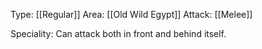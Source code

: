 Type: [[Regular]]
Area: [[Old Wild Egypt]]
Attack: [[Melee]]

Speciality: Can attack both in front and behind itself.